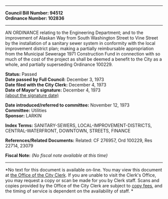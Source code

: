 * * * * *  
  
**Council Bill Number: [](#h0)[](#h2)94512**   
**Ordinance Number: 102836**  
  
* * * * *  
  
AN ORDINANCE relating to the Engineering Department; and to the improvement of Alaskan Way from South Washington Street to Vine Street by the installation of a sanitary sewer system in conformity with the local improvement district plan; making a partially reimbursable appropriation from the Municipal Sewerage 1971 Construction Fund in connection with so much of the cost of the project as shall be deemed a benefit to the City as a whole, and partially superseding Ordinance 100229.  
  
**Status:** Passed   
**Date passed by Full Council:** December 3, 1973   
**Date filed with the City Clerk:** December 4, 1973   
**Date of Mayor's signature:** December 4, 1973   
[(about the signature date)](/~public/approvaldate.htm)   
  
  
**Date introduced/referred to committee:** November 12, 1973   
**Committee:** Utilities   
**Sponsor:** LARKIN   
  
**Index Terms:** SANITARY-SEWERS, LOCAL-IMPROVEMENT-DISTRICTS, CENTRAL-WATERFRONT, DOWNTOWN, STREETS, FINANCE  
  
**References/Related Documents:** Related: CF 276957, Ord 100229, Res 22714, 23079  
  
**Fiscal Note:** *(No fiscal note available at this time)*  
  
* * * * *  
  
*No text for this document is available on-line. You may view this document at [the Office of the City Clerk](http://www.seattle.gov/leg/clerk/contactUs.htm). If you are unable to visit the Clerk's Office, you may request a copy or scan be made for you by Clerk staff. Scans and copies provided by the Office of the City Clerk are subject to [copy fees](http://clerk.seattle.gov/~public/clerkfees.htm), and the timing of service is dependent on the availability of staff. *  
  
  
